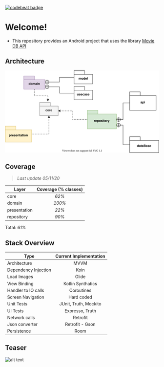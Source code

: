 [![codebeat badge](https://codebeat.co/badges/07eeaf3d-d079-4f7f-8ba5-abf596b60f31)](https://codebeat.co/projects/github-com-gabrielbmoro-moviedbapi-master)

# Welcome!

- This repository provides an Android project that uses the library  [Movie DB API](https://www.themoviedb.org)

## Architecture

![alt text](https://github.com/gabrielbmoro/MovieDBApi/blob/master/img/architecture.svg)

## Coverage 

> _Last update 05/11/20_

| Layer                | Coverage (% classes)      |
|----------------------|:-------------------------:|
| core                 | _62%_                     |
| domain               | _100%_                    |
| presentation         | _22%_                     |
| repository           | _90%_                     |

Total: _61%_



## Stack Overview

| Type                 | Current Implementation  |
|----------------------|:-----------------------:|
| Architecture         | MVVM                    |
| Dependency Injection | Koin                    |
| Load Images          | Glide                   |
| View Binding         | Kotlin Synthatics       |
| Handler to IO calls  | Coroutines              |
| Screen Navigation    | Hard coded              |
| Unit Tests           | JUnit, Truth, Mockito   |
| UI Tests             | Expresso, Truth         |
| Network calls        | Retrofit                |
| Json converter       | Retrofit - Gson         |
| Persistence          | Room                    |

## Teaser

![alt text](https://github.com/tido4410/moviedatabaseapi/blob/master/img/teaser.gif)
